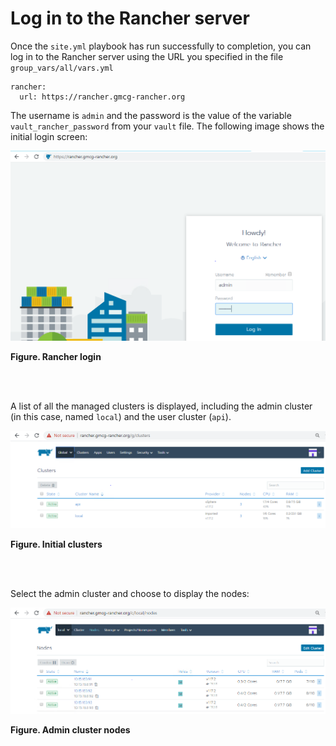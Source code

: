 # Log in to the Rancher server

Once the `site.yml` playbook has run successfully to completion, you can log in to the Rancher server using the URL you
specified in the file `group_vars/all/vars.yml`


```
rancher:
  url: https://rancher.gmcg-rancher.org
```

The username is `admin` and the password is the value of the variable `vault_rancher_password` from your `vault` file. 
The following image shows the initial login screen:



!["Rancher login"][rancher-login-png]

**Figure. Rancher login**

<br><br>


A list of all the managed clusters is displayed, including the admin cluster (in this case, named `local`) and the user cluster (`api`).



!["Initial clusters"][initial-clusters-png]

**Figure. Initial clusters**

<br><br>

Select the admin cluster and choose to display the nodes:



!["Admin cluster nodes"][admin-nodes-png]

**Figure. Admin cluster nodes**



[rancher-login-png]:<../images/rancher-login.png> "Figure. Rancher login"
[initial-clusters-png]:<../images/initial-clusters.png> "Figure. Initial clusters"
[admin-nodes-png]:<../images/admin-nodes.png> "Figure. Admin cluster nodes"